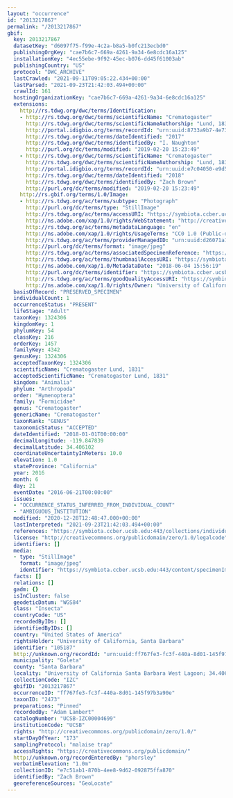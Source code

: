 ```yaml
---
layout: "occurrence"
id: "2013217867"
permalink: "/2013217867"
gbif:
  key: 2013217867
  datasetKey: "d6097f75-f99e-4c2a-b8a5-b0fc213ecbd0"
  publishingOrgKey: "cae7b6c7-669a-4261-9a34-6e8cdc16a125"
  installationKey: "4ec55ebe-9f92-45ec-b076-dd45f61003ab"
  publishingCountry: "US"
  protocol: "DWC_ARCHIVE"
  lastCrawled: "2021-09-11T09:05:22.434+00:00"
  lastParsed: "2021-09-23T21:42:03.494+00:00"
  crawlId: 161
  hostingOrganizationKey: "cae7b6c7-669a-4261-9a34-6e8cdc16a125"
  extensions:
    http://rs.tdwg.org/dwc/terms/Identification:
    - http://rs.tdwg.org/dwc/terms/scientificName: "Crematogaster"
      http://rs.tdwg.org/dwc/terms/scientificNameAuthorship: "Lund, 1831"
      http://portal.idigbio.org/terms/recordId: "urn:uuid:8733a9b7-4e73-4cd2-a748-978f71bbeca3"
      http://rs.tdwg.org/dwc/terms/dateIdentified: "2017"
      http://rs.tdwg.org/dwc/terms/identifiedBy: "I. Naughton"
      http://purl.org/dc/terms/modified: "2019-02-20 15:23:49"
    - http://rs.tdwg.org/dwc/terms/scientificName: "Crematogaster"
      http://rs.tdwg.org/dwc/terms/scientificNameAuthorship: "Lund, 1831"
      http://portal.idigbio.org/terms/recordId: "urn:uuid:e7c04050-e9d5-493f-b844-4e1881ddb0a5"
      http://rs.tdwg.org/dwc/terms/dateIdentified: "2018"
      http://rs.tdwg.org/dwc/terms/identifiedBy: "Zach Brown"
      http://purl.org/dc/terms/modified: "2019-02-20 15:23:49"
    http://rs.gbif.org/terms/1.0/Image:
    - http://rs.tdwg.org/ac/terms/subtype: "Photograph"
      http://purl.org/dc/terms/type: "StillImage"
      http://rs.tdwg.org/ac/terms/accessURI: "https://symbiota.ccber.ucsb.edu:443/content/specimenImages/UCSB_IZC/UCSB-IZC00004/UCSB-IZC00004699_lg.jpg"
      http://ns.adobe.com/xap/1.0/rights/WebStatement: "http://creativecommons.org/publicdomain/zero/1.0/"
      http://rs.tdwg.org/ac/terms/metadataLanguage: "en"
      http://ns.adobe.com/xap/1.0/rights/UsageTerms: "CC0 1.0 (Public-domain)"
      http://rs.tdwg.org/ac/terms/providerManagedID: "urn:uuid:d26071a1-bc96-4262-9e50-15276d204a53"
      http://purl.org/dc/terms/format: "image/jpeg"
      http://rs.tdwg.org/ac/terms/associatedSpecimenReference: "https://symbiota.ccber.ucsb.edu:443/collections/individual/index.php?occid=105187"
      http://rs.tdwg.org/ac/terms/thumbnailAccessURI: "https://symbiota.ccber.ucsb.edu:443/content/specimenImages/UCSB_IZC/UCSB-IZC00004/UCSB-IZC00004699_tn.jpg"
      http://ns.adobe.com/xap/1.0/MetadataDate: "2018-06-04 15:56:19"
      http://purl.org/dc/terms/identifier: "https://symbiota.ccber.ucsb.edu:443/content/specimenImages/UCSB_IZC/UCSB-IZC00004/UCSB-IZC00004699_lg.jpg"
      http://rs.tdwg.org/ac/terms/goodQualityAccessURI: "https://symbiota.ccber.ucsb.edu:443/content/specimenImages/UCSB_IZC/UCSB-IZC00004/UCSB-IZC00004699.jpg"
      http://ns.adobe.com/xap/1.0/rights/Owner: "University of California, Santa Barbara"
  basisOfRecord: "PRESERVED_SPECIMEN"
  individualCount: 1
  occurrenceStatus: "PRESENT"
  lifeStage: "Adult"
  taxonKey: 1324306
  kingdomKey: 1
  phylumKey: 54
  classKey: 216
  orderKey: 1457
  familyKey: 4342
  genusKey: 1324306
  acceptedTaxonKey: 1324306
  scientificName: "Crematogaster Lund, 1831"
  acceptedScientificName: "Crematogaster Lund, 1831"
  kingdom: "Animalia"
  phylum: "Arthropoda"
  order: "Hymenoptera"
  family: "Formicidae"
  genus: "Crematogaster"
  genericName: "Crematogaster"
  taxonRank: "GENUS"
  taxonomicStatus: "ACCEPTED"
  dateIdentified: "2018-01-01T00:00:00"
  decimalLongitude: -119.847839
  decimalLatitude: 34.406102
  coordinateUncertaintyInMeters: 10.0
  elevation: 1.0
  stateProvince: "California"
  year: 2016
  month: 6
  day: 21
  eventDate: "2016-06-21T00:00:00"
  issues:
  - "OCCURRENCE_STATUS_INFERRED_FROM_INDIVIDUAL_COUNT"
  - "AMBIGUOUS_INSTITUTION"
  modified: "2020-12-28T12:48:47.000+00:00"
  lastInterpreted: "2021-09-23T21:42:03.494+00:00"
  references: "https://symbiota.ccber.ucsb.edu:443/collections/individual/index.php?occid=105187"
  license: "http://creativecommons.org/publicdomain/zero/1.0/legalcode"
  identifiers: []
  media:
  - type: "StillImage"
    format: "image/jpeg"
    identifier: "https://symbiota.ccber.ucsb.edu:443/content/specimenImages/UCSB_IZC/UCSB-IZC00004/UCSB-IZC00004699_lg.jpg"
  facts: []
  relations: []
  gadm: {}
  isInCluster: false
  geodeticDatum: "WGS84"
  class: "Insecta"
  countryCode: "US"
  recordedByIDs: []
  identifiedByIDs: []
  country: "United States of America"
  rightsHolder: "University of California, Santa Barbara"
  identifier: "105187"
  http://unknown.org/recordId: "urn:uuid:ff767fe3-fc3f-440a-8d01-145f97b3a90e"
  municipality: "Goleta"
  county: "Santa Barbara"
  locality: "University of California Santa Barbara West Lagoon; 34.4061 -119.8478"
  collectionCode: "IZC"
  gbifID: "2013217867"
  occurrenceID: "ff767fe3-fc3f-440a-8d01-145f97b3a90e"
  taxonID: "2473"
  preparations: "Pinned"
  recordedBy: "Adam Lambert"
  catalogNumber: "UCSB-IZC00004699"
  institutionCode: "UCSB"
  rights: "http://creativecommons.org/publicdomain/zero/1.0/"
  startDayOfYear: "173"
  samplingProtocol: "malaise trap"
  accessRights: "https://creativecommons.org/publicdomain/"
  http://unknown.org/recordEnteredBy: "phorsley"
  verbatimElevation: "1.0m"
  collectionID: "e7c51ab1-870b-4ee8-9d62-092875ffa870"
  identifiedBy: "Zach Brown"
  georeferenceSources: "GeoLocate"
---
```

